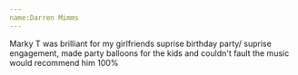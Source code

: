 ```yaml
---
name:Darren Mimms
---
```


Marky T was brilliant for my girlfriends suprise birthday party/ suprise engagement, made party balloons for the kids and couldn't fault the music would recommend him 100%
